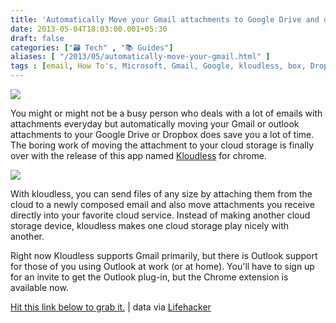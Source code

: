 ```yaml
---
title: 'Automatically Move your Gmail attachments to Google Drive and other cloud storage device'
date: 2013-05-04T18:03:00.001+05:30
draft: false
categories: ["🗃️ Tech" , "📚 Guides"]
aliases: [ "/2013/05/automatically-move-your-gmail.html" ]
tags : [email, How To's, Microsoft, Gmail, Google, kloudless, box, Dropbox, Google Drive, Cloud Storage, Outlook]
---
```


[![](https://2.bp.blogspot.com/-YJVjb_BR07c/UYT9xvuo3wI/AAAAAAAABOk/yP2z_3OhYqo/s1600/kloudlessss.png)](https://2.bp.blogspot.com/-YJVjb_BR07c/UYT9xvuo3wI/AAAAAAAABOk/yP2z_3OhYqo/s1600/kloudlessss.png)

  
You might or might not be a busy person who deals with a lot of emails with attachments everyday but automatically moving your Gmail or outlook attachments to your Google Drive or Dropbox does save you a lot of time. The boring work of moving the attachment to your cloud storage is finally over with the release of this app named [Kloudless](httpss://kloudless.com/) for chrome.  
  

[![](https://3.bp.blogspot.com/-P4g4KdFomss/UYT-HUN_HiI/AAAAAAAABOo/1BRAt2H1EYE/s1600/kloudless+gmail+secure.jpg)](https://3.bp.blogspot.com/-P4g4KdFomss/UYT-HUN_HiI/AAAAAAAABOo/1BRAt2H1EYE/s1600/kloudless+gmail+secure.jpg)

  
With kloudless, you can send files of any size by attaching them from the cloud to a newly composed email and also move attachments you receive directly into your favorite cloud service. Instead of making another cloud storage device, kloudless makes one cloud storage play nicely with another. 

  

Right now Kloudless supports Gmail primarily, but there is Outlook support for those of you using Outlook at work (or at home). You'll have to sign up for an invite to get the Outlook plug-in, but the Chrome extension is available now.

  

[Hit this link below to grab it.](httpss://kloudless.com/) | data via [Lifehacker](https://lifehacker.com/kloudless-saves-and-shares-gmail-attachments-to-dropbox-488999034)